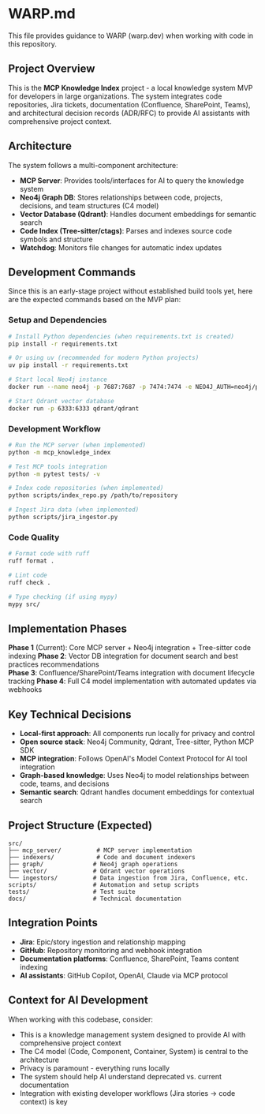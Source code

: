 # WARP.md

This file provides guidance to WARP (warp.dev) when working with code in this repository.

## Project Overview

This is the **MCP Knowledge Index** project - a local knowledge system MVP for developers in large organizations. The system integrates code repositories, Jira tickets, documentation (Confluence, SharePoint, Teams), and architectural decision records (ADR/RFC) to provide AI assistants with comprehensive project context.

## Architecture

The system follows a multi-component architecture:

- **MCP Server**: Provides tools/interfaces for AI to query the knowledge system
- **Neo4j Graph DB**: Stores relationships between code, projects, decisions, and team structures (C4 model)
- **Vector Database (Qdrant)**: Handles document embeddings for semantic search
- **Code Index (Tree-sitter/ctags)**: Parses and indexes source code symbols and structure
- **Watchdog**: Monitors file changes for automatic index updates

## Development Commands

Since this is an early-stage project without established build tools yet, here are the expected commands based on the MVP plan:

### Setup and Dependencies
```bash
# Install Python dependencies (when requirements.txt is created)
pip install -r requirements.txt

# Or using uv (recommended for modern Python projects)
uv pip install -r requirements.txt

# Start local Neo4j instance
docker run --name neo4j -p 7687:7687 -p 7474:7474 -e NEO4J_AUTH=neo4j/password neo4j

# Start Qdrant vector database
docker run -p 6333:6333 qdrant/qdrant
```

### Development Workflow
```bash
# Run the MCP server (when implemented)
python -m mcp_knowledge_index

# Test MCP tools integration
python -m pytest tests/ -v

# Index code repositories (when implemented)
python scripts/index_repo.py /path/to/repository

# Ingest Jira data (when implemented)
python scripts/jira_ingestor.py
```

### Code Quality
```bash
# Format code with ruff
ruff format .

# Lint code
ruff check .

# Type checking (if using mypy)
mypy src/
```

## Implementation Phases

**Phase 1** (Current): Core MCP server + Neo4j integration + Tree-sitter code indexing
**Phase 2**: Vector DB integration for document search and best practices recommendations  
**Phase 3**: Confluence/SharePoint/Teams integration with document lifecycle tracking
**Phase 4**: Full C4 model implementation with automated updates via webhooks

## Key Technical Decisions

- **Local-first approach**: All components run locally for privacy and control
- **Open source stack**: Neo4j Community, Qdrant, Tree-sitter, Python MCP SDK
- **MCP integration**: Follows OpenAI's Model Context Protocol for AI tool integration
- **Graph-based knowledge**: Uses Neo4j to model relationships between code, teams, and decisions
- **Semantic search**: Qdrant handles document embeddings for contextual search

## Project Structure (Expected)

```
src/
├── mcp_server/          # MCP server implementation
├── indexers/            # Code and document indexers
├── graph/              # Neo4j graph operations
├── vector/             # Qdrant vector operations
└── ingestors/          # Data ingestion from Jira, Confluence, etc.
scripts/                # Automation and setup scripts
tests/                  # Test suite
docs/                   # Technical documentation
```

## Integration Points

- **Jira**: Epic/story ingestion and relationship mapping
- **GitHub**: Repository monitoring and webhook integration
- **Documentation platforms**: Confluence, SharePoint, Teams content indexing
- **AI assistants**: GitHub Copilot, OpenAI, Claude via MCP protocol

## Context for AI Development

When working with this codebase, consider:
- This is a knowledge management system designed to provide AI with comprehensive project context
- The C4 model (Code, Component, Container, System) is central to the architecture
- Privacy is paramount - everything runs locally
- The system should help AI understand deprecated vs. current documentation
- Integration with existing developer workflows (Jira stories → code context) is key
